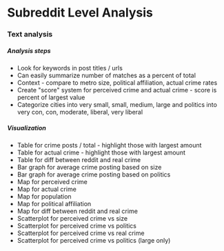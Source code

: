 # Subreddit Level Analysis

### Text analysis

##### Analysis steps

- Look for keywords in post titles / urls
- Can easily summarize number of matches as a percent of total
- Context - compare to metro size, political affiliation, actual crime rates
- Create "score" system for perceived crime and actual crime - score is percent of largest value
- Categorize cities into very small, small, medium, large and politics into very con, con, moderate, liberal, very liberal

##### Visualization

- Table for crime posts / total - highlight those with largest amount
- Table for actual crime - highlight those with largest amount
- Table for diff between reddit and real crime
- Bar graph for average crime posting based on size
- Bar graph for average crime posting based on politics
- Map for perceived crime
- Map for actual crime
- Map for population
- Map for political affiliation
- Map for diff between reddit and real crime
- Scatterplot for perceived crime vs size
- Scatterplot for perceived crime vs politics
- Scatterplot for perceived crime vs real crime
- Scatterplot for perceived crime vs politics (large only)
